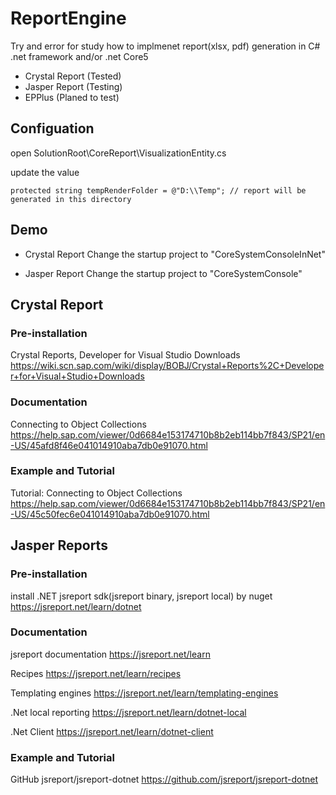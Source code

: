 # ReportEngine
Try and error for study how to implmenet report(xlsx, pdf) generation in C# .net framework and/or .net Core5

- Crystal Report (Tested)
- Jasper Report (Testing)
- EPPlus (Planed to test)

## Configuation
open SolutionRoot\CoreReport\VisualizationEntity.cs

update the value
```
protected string tempRenderFolder = @"D:\\Temp"; // report will be generated in this directory
```

## Demo
- Crystal Report
Change the startup project to "CoreSystemConsoleInNet"

- Jasper Report
Change the startup project to "CoreSystemConsole"

## Crystal Report
### Pre-installation
Crystal Reports, Developer for Visual Studio Downloads
https://wiki.scn.sap.com/wiki/display/BOBJ/Crystal+Reports%2C+Developer+for+Visual+Studio+Downloads

### Documentation
Connecting to Object Collections
https://help.sap.com/viewer/0d6684e153174710b8b2eb114bb7f843/SP21/en-US/45afd8f46e041014910aba7db0e91070.html

### Example and Tutorial
Tutorial: Connecting to Object Collections
https://help.sap.com/viewer/0d6684e153174710b8b2eb114bb7f843/SP21/en-US/45c50fec6e041014910aba7db0e91070.html

## Jasper Reports
### Pre-installation
install .NET jsreport sdk(jsreport binary, jsreport local) by nuget
https://jsreport.net/learn/dotnet

### Documentation
jsreport documentation
https://jsreport.net/learn

Recipes
https://jsreport.net/learn/recipes

Templating engines
https://jsreport.net/learn/templating-engines

.Net local reporting
https://jsreport.net/learn/dotnet-local

.Net Client
https://jsreport.net/learn/dotnet-client

### Example and Tutorial
GitHub jsreport/jsreport-dotnet
https://github.com/jsreport/jsreport-dotnet